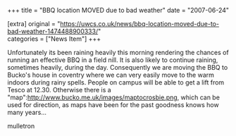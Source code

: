 +++
title = "BBQ location MOVED due to bad weather"
date = "2007-06-24"

[extra]
original = "https://uwcs.co.uk/news/bbq-location-moved-due-to-bad-weather-1474488900333/"    
categories = ["News Item"]
+++

Unfortunately its been raining heavily this morning rendering the chances of running an effective BBQ in a field nill. It is also likely to continue raining, sometimes heavily, during the day. Consequently we are moving the BBQ to Bucko's house in coventry where we can very easily move to the warm indoors during rainy spells. People on campus will be able to get a lift from Tesco at 12.30. Otherwise there is a "map":http://www.bucko.me.uk/images/maptocrosbie.png, which can be used for direction, as maps have been for the past goodness knows how many years...

mulletron


